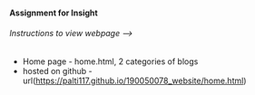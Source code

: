 #### Assignment for Insight
###### Instructions to view webpage -->
*  Home page - home.html, 2 categories of blogs
*  hosted on github - url(https://palti117.github.io/190050078_website/home.html)
